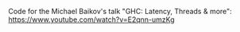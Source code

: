 Code for the Michael Baikov's talk "GHC: Latency, Threads & more":
https://www.youtube.com/watch?v=E2qnn-umzKg
